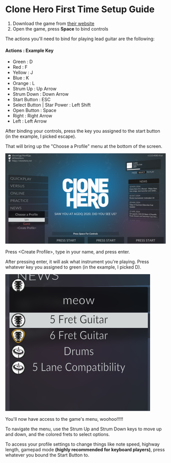 # Clone Hero First Time Setup Guide
1. Download the game from [their website](https://clonehero.net/)
2. Open the game, press **Space** to bind controls

  The actions you'll need to bind for playing lead guitar are the following:
#### Actions : Example Key
- Green : D
- Red : F
- Yellow : J
- Blue : K
- Orange : L
- Strum Up : Up Arrow
- Strum Down : Down Arrow
- Start Button : ESC
- Select Button | Star Power : Left Shift
- Open Button : Space
- Right : Right Arrow
- Left : Left Arrow

After binding your controls, press the key you assigned to the start button (in the example, I picked escape). 

That will bring up the "Choose a Profile" menu at the bottom of the screen.

![Choose a Profile](https://github.com/dipskii/clone-hero-setup-guide/blob/master/1.png "Choose a Profile")

Press \<Create Profile\>, type in your name, and press enter.

After pressing enter, it will ask what instrument you're playing. Press whatever key you assigned to green (in the example, I picked D).

![Create Profile](https://github.com/dipskii/clone-hero-setup-guide/blob/master/2.png "Create Profile")

You'll now have access to the game's menu, woohoo!!!!!

To navigate the menu, use the Strum Up and Strum Down keys to move up and down, and the colored frets to select options.

To access your profile settings to change things like note speed, highway length, gamepad mode **(highly recommended for keyboard players)**, press whatever you bound the Start Button to.
